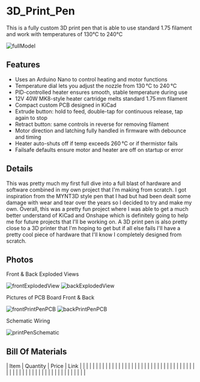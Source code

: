 # 3D_Print_Pen

This is a fully custom 3D print pen that is able to use standard 1.75 filament and work with temperatures of 130°C to 240°C

![fullModel](https://github.com/user-attachments/assets/4c9a7176-e4a8-4b15-970d-9f4cf7dd4ce6)

## Features

- Uses an Arduino Nano to control heating and motor functions
- Temperature dial lets you adjust the nozzle from 130 °C to 240 °C
- PID-controlled heater ensures smooth, stable temperature during use
- 12V 40W MK8-style heater cartridge melts standard 1.75 mm filament
- Compact custom PCB designed in KiCad
- Extrude button: hold to feed, double-tap for continuous release, tap again to stop
- Retract button: same controls in reverse for removing filament
- Motor direction and latching fully handled in firmware with debounce and timing
- Heater auto-shuts off if temp exceeds 260 °C or if thermistor fails
- Failsafe defaults ensure motor and heater are off on startup or error

## Details

This was pretty much my first full dive into a full blast of hardware and software combined in my own project that I'm making from scratch. I got inspiration from the MYNT3D style pen that I had but had been dealt some damage with wear and tear over the years so I decided to try and make my own. Overall, this was a pretty fun project where I was able to get a much better understand of KiCad and Onshape which is definitely going to help me for future projects that I'll be working on. A 3D print pen is also pretty close to a 3D printer that I'm hoping to get but if all else fails I'll have a pretty cool piece of hardware that I'll know I completely designed from scratch.

## Photos

Front & Back Exploded Views

![frontExplodedView](https://github.com/user-attachments/assets/d7c0c767-4941-4af7-9270-b47e93861a9f)
![backExplodedView](https://github.com/user-attachments/assets/87cf99ec-3a75-4c4b-83c9-641c254b4ca1)

Pictures of PCB Board Front & Back

![frontPrintPenPCB](https://github.com/user-attachments/assets/e48cfcb5-47f0-498b-8707-7ee6bc31fba4)
![backPrintPenPCB](https://github.com/user-attachments/assets/1207a3f9-5243-4380-a016-5daf8046a94b)

Schematic Wiring

![printPenSchematic](https://github.com/user-attachments/assets/828af017-3fdc-4684-8506-7fb776147e23)

## Bill Of Materials

|  Item   |  Quantity  |  Price  |  Link  |
|          |          |          |         |
|          |          |          |         |
|          |          |          |         |
|          |          |          |         |
|          |          |          |         |
|          |          |          |         |
|          |          |          |         |
|          |          |          |         |
|          |          |          |         |
|          |          |          |         |
|          |          |          |         |
|          |          |          |         |
